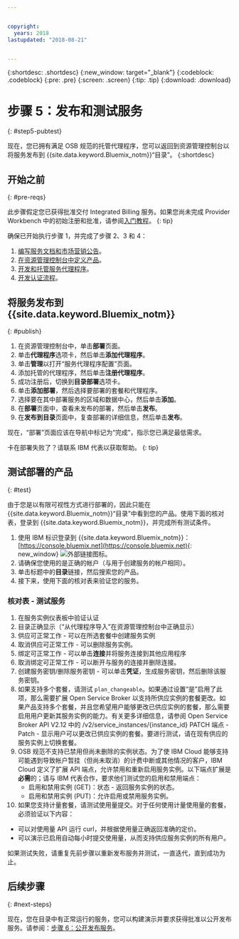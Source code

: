 ```yaml
---


copyright:
  years: 2018
lastupdated: "2018-08-21"


---
```


{:shortdesc: .shortdesc}
{:new_window: target="_blank"}
{:codeblock: .codeblock}
{:pre: .pre}
{:screen: .screen}
{:tip: .tip}
{:download: .download}

# 步骤 5：发布和测试服务
{: #step5-pubtest}

现在，您已拥有满足 OSB 规范的托管代理程序，您可以返回到资源管理控制台以将服务发布到 {{site.data.keyword.Bluemix_notm}}“目录”。
{:shortdesc}

## 开始之前
{: #pre-reqs}

此步骤假定您已获得批准交付 Integrated Billing 服务。如果您尚未完成 Provider Workbench 中的初始注册和批准，请参阅[入门教程](/docs/third-party/index.md)。
{: tip}

确保已开始执行步骤 1，并完成了步骤 2、3 和 4：
1. [编写服务文档和市场营销公告](/docs/third-party/cis1-docs-marketing.html)。
2. [在资源管理控制台中定义产品](/docs/third-party/cis2-rmc-define.html)。
3. [开发和托管服务代理程序](/docs/third-party/cis3-broker.html)。
3. [开发认证流程](/docs/third-party/cis5-iam.html)。

## 将服务发布到 {{site.data.keyword.Bluemix_notm}}
{: #publish}

1. 在资源管理控制台中，单击**部署**页面。
2. 单击**代理程序**选项卡，然后单击**添加代理程序**。
3. 单击**管理**以打开“服务代理程序配置”页面。
4. 添加托管的代理程序，然后单击**注册代理程序**。
5. 成功注册后，切换到**目录部署**选项卡。
6. 单击**添加部署**，然后选择要部署的套餐和代理程序。
7. 选择要在其中部署服务的区域和数据中心，然后单击**添加**。
8. 在**部署**页面中，查看未发布的部署，然后单击**发布**。
9. 在**发布到目录**页面中，复查部署的详细信息，然后单击**发布**。

现在，“部署”页面应该在导航中标记为“完成”，指示您已满足最低需求。

卡在部署失败了？请联系 IBM 代表以获取帮助。
{: tip}

## 测试部署的产品 
{: #test}

由于您是以有限可视性方式进行部署的，因此只能在 {{site.data.keyword.Bluemix_notm}}“目录”中看到您的产品。使用下面的核对表，登录到 {{site.data.keyword.Bluemix_notm}}，并完成所有测试条件。

1. 使用 IBM 标识登录到 {{site.data.keyword.Bluemix_notm}}：[https://console.bluemix.net](https://console.bluemix.net){: new_window} ![外部链接图标](../icons/launch-glyph.svg "外部链接图标")。
2. 请确保您使用的是正确的帐户（与用于创建服务的帐户相同）。
3. 单击标题中的**目录**链接，然后搜索您的产品。
4. 接下来，使用下面的核对表来验证您的服务。

### 核对表 - 测试服务
1. 在服务实例仪表板中验证认证
2. 目录正确显示（“从代理程序导入”在资源管理控制台中正确显示）
3. 供应可正常工作 - 可以在所选套餐中创建服务实例
4. 取消供应可正常工作 - 可以删除服务实例。
5. 绑定可正常工作 - 可以单击**连接**并将服务连接到其他应用程序
6. 取消绑定可正常工作 - 可以断开与服务的连接并删除连接。
7. 创建服务密钥/删除服务密钥 - 可以单击**凭证**，生成服务密钥，然后删除该服务密钥。
8. 如果支持多个套餐，请测试 `plan_changeable`。如果通过设置“是”启用了此项，那么需要扩展 Open Service Broker 以支持所供应实例的套餐更改。如果产品支持多个套餐，并且您希望用户能够更改已供应实例的套餐，那么需要启用用户更新其服务实例的能力。有关更多详细信息，请参阅 Open Service Broker API V2.12 中的 /v2/service_instances/{instance_id} PATCH 端点 - Patch - 显示用户可以更改已供应实例的套餐。要进行测试，请在现有供应的服务实例上切换套餐。
9. OSB 规范不支持已禁用但尚未删除的实例状态。为了使 IBM Cloud 能够支持可能遇到导致帐户暂挂（但尚未取消）的计费中断或其他情况的客户，IBM Cloud 定义了扩展 API 端点，允许禁用和重新启用服务实例。以下端点扩展是**必需**的；请与 IBM 代表合作，要求他们测试您的启用和禁用端点：
   - 启用和禁用实例 (GET)：状态 - 返回服务实例的状态。
   - 启用和禁用实例 (PUT)：允许启用或禁用服务实例。
10. 如果您支持计量套餐，请测试使用量提交。对于任何使用计量使用量的套餐，必须验证以下内容：
   - 可以对使用量 API 运行 curl，并根据使用量正确返回准确的定价。
   - 可以演示已启用自动每小时提交使用量，从而支持供应服务实例的所有用户。

如果测试失败，请重复先前步骤以重新发布服务并测试，一直迭代，直到成功为止。


## 后续步骤
{: #next-steps}

现在，您在目录中有正常运行的服务，您可以构建演示并要求获得批准以公开发布服务。请参阅：[步骤 6：公开发布服务](/docs/third-party/cis6-ga.html)。

